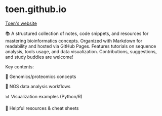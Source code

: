 # toen.github.io
[Toen's website](http://toen.github.io "Toen's website")

📚 A structured collection of notes, code snippets, and resources for mastering bioinformatics concepts. Organized with Markdown for readability and hosted via GitHub Pages. Features tutorials on sequence analysis, tools usage, and data visualization. Contributions, suggestions, and study buddies are welcome!

Key contents:

🔬 Genomics/proteomics concepts

🧬 NGS data analysis workflows

📊 Visualization examples (Python/R)

🔗 Helpful resources & cheat sheets
